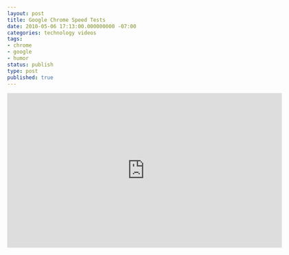 ```yaml
---
layout: post
title: Google Chrome Speed Tests
date: 2010-05-06 17:13:00.000000000 -07:00
categories: technology videos
tags:
- chrome
- google
- humor
status: publish
type: post
published: true
---
```

<iframe width="640" height="360" src="https://www.youtube.com/embed/nCgQDjiotG0" frameborder="0" allowfullscreen></iframe>
